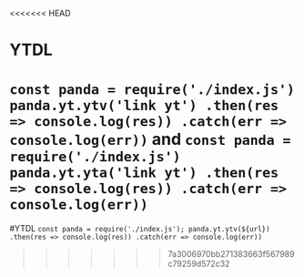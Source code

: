 <<<<<<< HEAD
# YTDL
`const panda = require('./index.js')
panda.yt.ytv('link yt')
.then(res => console.log(res))
.catch(err => console.log(err))`
and
`const panda = require('./index.js')
panda.yt.yta('link yt')
.then(res => console.log(res))
.catch(err => console.log(err))`
=======
#YTDL
`
const panda = require('./index.js');
panda.yt.ytv(${url})
.then(res => console.log(res))
.catch(err => console.log(err))
`
>>>>>>> 7a3006970bb271383663f567989c79259d572c32
